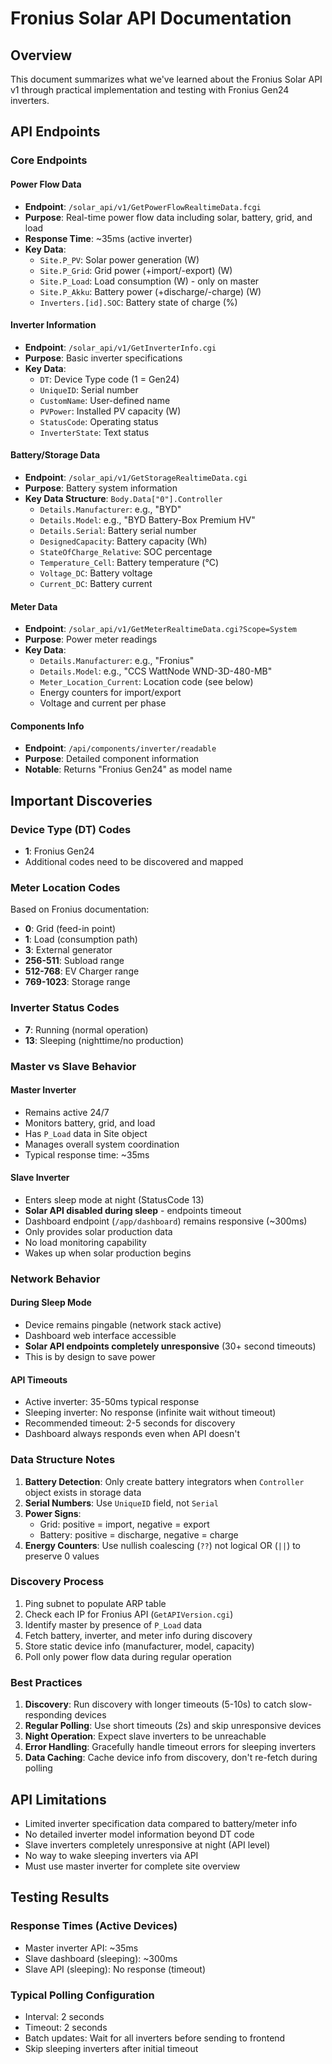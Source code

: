 # Fronius Solar API Documentation

## Overview

This document summarizes what we've learned about the Fronius Solar API v1 through practical implementation and testing with Fronius Gen24 inverters.

## API Endpoints

### Core Endpoints

#### Power Flow Data
- **Endpoint**: `/solar_api/v1/GetPowerFlowRealtimeData.fcgi`
- **Purpose**: Real-time power flow data including solar, battery, grid, and load
- **Response Time**: ~35ms (active inverter)
- **Key Data**:
  - `Site.P_PV`: Solar power generation (W)
  - `Site.P_Grid`: Grid power (+import/-export) (W)
  - `Site.P_Load`: Load consumption (W) - only on master
  - `Site.P_Akku`: Battery power (+discharge/-charge) (W)
  - `Inverters.[id].SOC`: Battery state of charge (%)

#### Inverter Information
- **Endpoint**: `/solar_api/v1/GetInverterInfo.cgi`
- **Purpose**: Basic inverter specifications
- **Key Data**:
  - `DT`: Device Type code (1 = Gen24)
  - `UniqueID`: Serial number
  - `CustomName`: User-defined name
  - `PVPower`: Installed PV capacity (W)
  - `StatusCode`: Operating status
  - `InverterState`: Text status

#### Battery/Storage Data
- **Endpoint**: `/solar_api/v1/GetStorageRealtimeData.cgi`
- **Purpose**: Battery system information
- **Key Data Structure**: `Body.Data["0"].Controller`
  - `Details.Manufacturer`: e.g., "BYD"
  - `Details.Model`: e.g., "BYD Battery-Box Premium HV"
  - `Details.Serial`: Battery serial number
  - `DesignedCapacity`: Battery capacity (Wh)
  - `StateOfCharge_Relative`: SOC percentage
  - `Temperature_Cell`: Battery temperature (°C)
  - `Voltage_DC`: Battery voltage
  - `Current_DC`: Battery current

#### Meter Data
- **Endpoint**: `/solar_api/v1/GetMeterRealtimeData.cgi?Scope=System`
- **Purpose**: Power meter readings
- **Key Data**:
  - `Details.Manufacturer`: e.g., "Fronius"
  - `Details.Model`: e.g., "CCS WattNode WND-3D-480-MB"
  - `Meter_Location_Current`: Location code (see below)
  - Energy counters for import/export
  - Voltage and current per phase

#### Components Info
- **Endpoint**: `/api/components/inverter/readable`
- **Purpose**: Detailed component information
- **Notable**: Returns "Fronius Gen24" as model name

## Important Discoveries

### Device Type (DT) Codes
- **1**: Fronius Gen24
- Additional codes need to be discovered and mapped

### Meter Location Codes
Based on Fronius documentation:
- **0**: Grid (feed-in point)
- **1**: Load (consumption path)
- **3**: External generator
- **256-511**: Subload range
- **512-768**: EV Charger range
- **769-1023**: Storage range

### Inverter Status Codes
- **7**: Running (normal operation)
- **13**: Sleeping (nighttime/no production)

### Master vs Slave Behavior

#### Master Inverter
- Remains active 24/7
- Monitors battery, grid, and load
- Has `P_Load` data in Site object
- Manages overall system coordination
- Typical response time: ~35ms

#### Slave Inverter
- Enters sleep mode at night (StatusCode 13)
- **Solar API disabled during sleep** - endpoints timeout
- Dashboard endpoint (`/app/dashboard`) remains responsive (~300ms)
- Only provides solar production data
- No load monitoring capability
- Wakes up when solar production begins

### Network Behavior

#### During Sleep Mode
- Device remains pingable (network stack active)
- Dashboard web interface accessible
- **Solar API endpoints completely unresponsive** (30+ second timeouts)
- This is by design to save power

#### API Timeouts
- Active inverter: 35-50ms typical response
- Sleeping inverter: No response (infinite wait without timeout)
- Recommended timeout: 2-5 seconds for discovery
- Dashboard always responds even when API doesn't

### Data Structure Notes

1. **Battery Detection**: Only create battery integrators when `Controller` object exists in storage data
2. **Serial Numbers**: Use `UniqueID` field, not `Serial`
3. **Power Signs**:
   - Grid: positive = import, negative = export
   - Battery: positive = discharge, negative = charge
4. **Energy Counters**: Use nullish coalescing (`??`) not logical OR (`||`) to preserve 0 values

### Discovery Process

1. Ping subnet to populate ARP table
2. Check each IP for Fronius API (`GetAPIVersion.cgi`)
3. Identify master by presence of `P_Load` data
4. Fetch battery, inverter, and meter info during discovery
5. Store static device info (manufacturer, model, capacity)
6. Poll only power flow data during regular operation

### Best Practices

1. **Discovery**: Run discovery with longer timeouts (5-10s) to catch slow-responding devices
2. **Regular Polling**: Use short timeouts (2s) and skip unresponsive devices
3. **Night Operation**: Expect slave inverters to be unreachable
4. **Error Handling**: Gracefully handle timeout errors for sleeping inverters
5. **Data Caching**: Cache device info from discovery, don't re-fetch during polling

## API Limitations

- Limited inverter specification data compared to battery/meter info
- No detailed inverter model information beyond DT code
- Slave inverters completely unresponsive at night (API level)
- No way to wake sleeping inverters via API
- Must use master inverter for complete site overview

## Testing Results

### Response Times (Active Devices)
- Master inverter API: ~35ms
- Slave dashboard (sleeping): ~300ms
- Slave API (sleeping): No response (timeout)

### Typical Polling Configuration
- Interval: 2 seconds
- Timeout: 2 seconds
- Batch updates: Wait for all inverters before sending to frontend
- Skip sleeping inverters after initial timeout